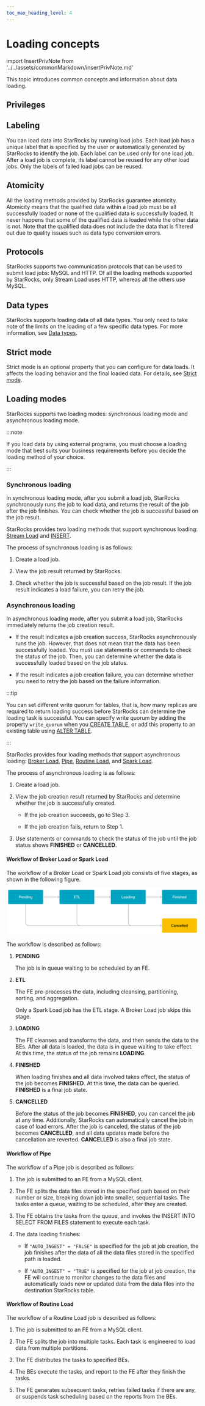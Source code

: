 ```yaml
---
toc_max_heading_level: 4
---
```


# Loading concepts

import InsertPrivNote from '../../assets/commonMarkdown/insertPrivNote.md'

This topic introduces common concepts and information about data loading.

## Privileges

<InsertPrivNote />

## Labeling

You can load data into StarRocks by running load jobs. Each load job has a unique label that is specified by the user or automatically generated by StarRocks to identify the job. Each label can be used only for one load job. After a load job is complete, its label cannot be reused for any other load jobs. Only the labels of failed load jobs can be reused.

## Atomicity

All the loading methods provided by StarRocks guarantee atomicity. Atomicity means that the qualified data within a load job must be all successfully loaded or none of the qualified data is successfully loaded. It never happens that some of the qualified data is loaded while the other data is not. Note that the qualified data does not include the data that is filtered out due to quality issues such as data type conversion errors.

## Protocols

StarRocks supports two communication protocols that can be used to submit load jobs: MySQL and HTTP. Of all the loading methods supported by StarRocks, only Stream Load uses HTTP, whereas all the others use MySQL.

## Data types

StarRocks supports loading data of all data types. You only need to take note of the limits on the loading of a few specific data types. For more information, see [Data types](../../sql-reference/sql-statements/data-types/data-type-list.md).

## Strict mode

Strict mode is an optional property that you can configure for data loads. It affects the loading behavior and the final loaded data. For details, see [Strict mode](../load_concept/strict_mode.md).

## Loading modes

StarRocks supports two loading modes: synchronous loading mode and asynchronous loading mode.

:::note

If you load data by using external programs, you must choose a loading mode that best suits your business requirements before you decide the loading method of your choice.

:::

### Synchronous loading

In synchronous loading mode, after you submit a load job, StarRocks synchronously runs the job to load data, and returns the result of the job after the job finishes. You can check whether the job is successful based on the job result.

StarRocks provides two loading methods that support synchronous loading: [Stream Load](../StreamLoad.md) and [INSERT](../InsertInto.md).

The process of synchronous loading is as follows:

1. Create a load job.

2. View the job result returned by StarRocks.

3. Check whether the job is successful based on the job result. If the job result indicates a load failure, you can retry the job.

### Asynchronous loading

In asynchronous loading mode, after you submit a load job, StarRocks immediately returns the job creation result.

- If the result indicates a job creation success, StarRocks asynchronously runs the job. However, that does not mean that the data has been successfully loaded. You must use statements or commands to check the status of the job. Then, you can determine whether the data is successfully loaded based on the job status.

- If the result indicates a job creation failure, you can determine whether you need to retry the job based on the failure information.

:::tip

You can set different write quorum for tables, that is, how many replicas are required to return loading success before StarRocks can determine the loading task is successful. You can specify write quorum by adding the property `write_quorum` when you [CREATE TABLE](../../sql-reference/sql-statements/data-definition/CREATE_TABLE.md), or add this property to an existing table using [ALTER TABLE](../../sql-reference/sql-statements/data-definition/ALTER_TABLE.md).

:::

StarRocks provides four loading methods that support asynchronous loading: [Broker Load](../../sql-reference/sql-statements/data-manipulation/BROKER_LOAD.md), [Pipe](../../sql-reference/sql-statements/data-manipulation/CREATE_PIPE.md), [Routine Load](../../sql-reference/sql-statements/data-manipulation/CREATE_ROUTINE_LOAD.md), and [Spark Load](../../sql-reference/sql-statements/data-manipulation/SPARK_LOAD.md).

The process of asynchronous loading is as follows:

1. Create a load job.

2. View the job creation result returned by StarRocks and determine whether the job is successfully created.

   - If the job creation succeeds, go to Step 3.

   - If the job creation fails, return to Step 1.

3. Use statements or commands to check the status of the job until the job status shows **FINISHED** or **CANCELLED**.

#### Workflow of Broker Load or Spark Load

The workflow of a Broker Load or Spark Load job consists of five stages, as shown in the following figure.

![Broker Load or Spark Load overflow](../../assets/4.1-1.png)

The workflow is described as follows:

1. **PENDING**

   The job is in queue waiting to be scheduled by an FE.

2. **ETL**

   The FE pre-processes the data, including cleansing, partitioning, sorting, and aggregation.

   Only a Spark Load job has the ETL stage. A Broker Load job skips this stage.

3. **LOADING**

   The FE cleanses and transforms the data, and then sends the data to the BEs. After all data is loaded, the data is in queue waiting to take effect. At this time, the status of the job remains **LOADING**.

4. **FINISHED**

   When loading finishes and all data involved takes effect, the status of the job becomes **FINISHED**. At this time, the data can be queried. **FINISHED** is a final job state.

5. **CANCELLED**

   Before the status of the job becomes **FINISHED**, you can cancel the job at any time. Additionally, StarRocks can automatically cancel the job in case of load errors. After the job is canceled, the status of the job becomes **CANCELLED**, and all data updates made before the cancellation are reverted. **CANCELLED** is also a final job state.

#### Workflow of Pipe

The workflow of a Pipe job is described as follows:

1. The job is submitted to an FE from a MySQL client.

2. The FE splits the data files stored in the specified path based on their number or size, breaking down job into smaller, sequential tasks. The tasks enter a queue, waiting to be scheduled, after they are created.

3. The FE obtains the tasks from the queue, and invokes the INSERT INTO SELECT FROM FILES statement to execute each task.

4. The data loading finishes:

   - If `"AUTO_INGEST" = "FALSE"` is specified for the job at job creation, the job finishes after the data of all the data files stored in the specified path is loaded.

   - If `"AUTO_INGEST" = "TRUE"` is specified for the job at job creation, the FE will continue to monitor changes to the data files and automatically loads new or updated data from the data files into the destination StarRocks table.

#### Workflow of Routine Load

The workflow of a Routine Load job is described as follows:

1. The job is submitted to an FE from a MySQL client.

2. The FE splits the job into multiple tasks. Each task is engineered to load data from multiple partitions.

3. The FE distributes the tasks to specified BEs.

4. The BEs execute the tasks, and report to the FE after they finish the tasks.

5. The FE generates subsequent tasks, retries failed tasks if there are any, or suspends task scheduling based on the reports from the BEs.
